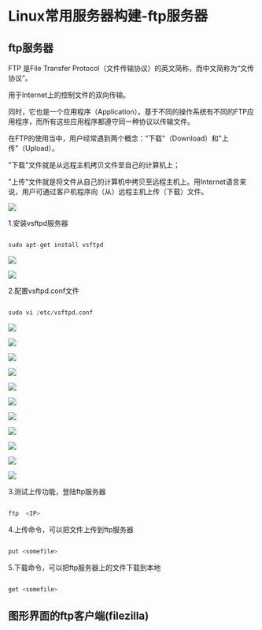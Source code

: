 # Linux常用服务器构建-ftp服务器

## ftp服务器

FTP 是File Transfer Protocol（文件传输协议）的英文简称，而中文简称为“文传协议”。

用于Internet上的控制文件的双向传输。

同时，它也是一个应用程序（Application）。基于不同的操作系统有不同的FTP应用程序，而所有这些应用程序都遵守同一种协议以传输文件。

在FTP的使用当中，用户经常遇到两个概念："下载"（Download）和"上传"（Upload）。

"下载"文件就是从远程主机拷贝文件至自己的计算机上；

"上传"文件就是将文件从自己的计算机中拷贝至远程主机上。用Internet语言来说，用户可通过客户机程序向（从）远程主机上传（下载）文件。

![](/assets/01-linux基础-99.jpeg)

1.安装vsftpd服务器

```python

sudo apt-get install vsftpd

```

![](/assets/01-linux基础-100.png)

![](/assets/01-linux基础-101.png)

2.配置vsftpd.conf文件

```python

sudo vi /etc/vsftpd.conf

```

![](/assets/01-linux基础-102.png)

![](/assets/01-linux基础-103.png)

![](/assets/01-linux基础-104.png)

![](/assets/01-linux基础-105.png)

![](/assets/01-linux基础-106.png)

![](/assets/01-linux基础-108.png)

![](/assets/01-linux基础-107.png)

![](/assets/01-linux基础-109.png)

![](/assets/01-linux基础-110.png)

![](/assets/01-linux基础-111.png)

![](/assets/01-linux基础-112.png)

3.测试上传功能，登陆ftp服务器

```python

ftp  <IP>

```



4.上传命令，可以把文件上传到ftp服务器

```python

put <somefile>

```

5.下载命令，可以把ftp服务器上的文件下载到本地

```python

get <somefile>

```

## 图形界面的ftp客户端(filezilla)

